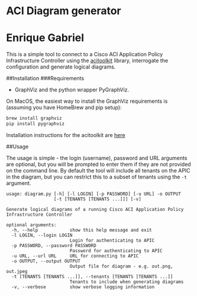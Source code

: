 # ACI Diagram generator
# Enrique Gabriel

This is a simple tool to connect to a Cisco ACI Application Policy Infrastructure Controller using the [acitoolkit](http://github.com/datacenter/acitoolkit) library, interrogate the configuration and generate logical diagrams. 

##Installation
###Requirements
- GraphViz and the python wrapper PyGraphViz.

On MacOS, the easiest way to install the GraphViz requirements is (assuming you have HomeBrew and pip setup):

```bash
brew install graphviz
pip install pygraphviz
```

Installation instructions for the acitoolkit are [here](http://github.com/datacenter/acitoolkit)


##Usage

The usage is simple - the login (username), password and URL arguments are optional, but you will be prompted to enter them if they are not provided on the command line. By default the tool will include all tenants on the APIC in the diagram, but you can restrict this to a subset of tenants using the `-t` argument.


```
usage: diagram.py [-h] [-l LOGIN] [-p PASSWORD] [-u URL] -o OUTPUT
                  [-t [TENANTS [TENANTS ...]]] [-v]

Generate logical diagrams of a running Cisco ACI Application Policy
Infrastructure Controller

optional arguments:
  -h, --help            show this help message and exit
  -l LOGIN, --login LOGIN
                        Login for authenticating to APIC
  -p PASSWORD, --password PASSWORD
                        Password for authenticating to APIC
  -u URL, --url URL     URL for connecting to APIC
  -o OUTPUT, --output OUTPUT
                        Output file for diagram - e.g. out.png, out.jpeg
  -t [TENANTS [TENANTS ...]], --tenants [TENANTS [TENANTS ...]]
                        Tenants to include when generating diagrams
  -v, --verbose         show verbose logging information
```


